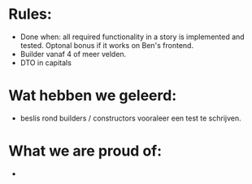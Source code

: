 # Rules:
- Done when: all required functionality in a story is implemented and tested. Optonal bonus if it works on Ben's frontend.
- Builder vanaf 4 of meer velden.
- DTO in capitals


# Wat hebben we geleerd:
- beslis rond builders / constructors vooraleer een test te schrijven.

# What we are proud of:
- 
